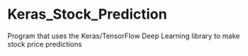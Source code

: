 # Keras_Stock_Prediction
Program that uses the Keras/TensorFlow Deep Learning library to make stock price predictions

